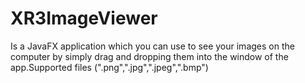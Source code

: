 # XR3ImageViewer

Is a JavaFX application which you can use to see your images on the computer by simply drag and dropping them into the window of the app.Supported files (".png",".jpg",".jpeg",".bmp")